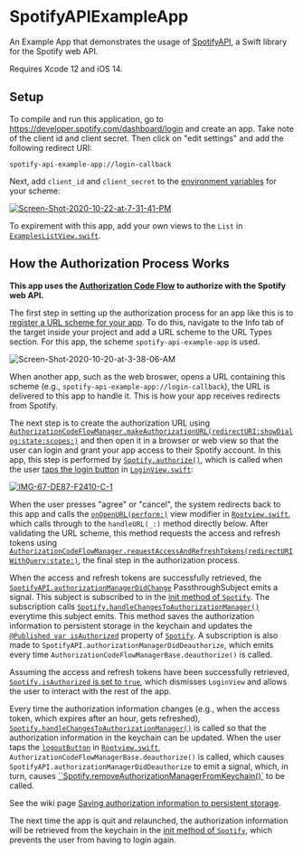 # SpotifyAPIExampleApp

An Example App that demonstrates the usage of [SpotifyAPI](https://github.com/Peter-Schorn/SpotifyAPI), a Swift library for the Spotify web API.

Requires Xcode 12 and iOS 14.

## Setup

To compile and run this application, go to https://developer.spotify.com/dashboard/login and create an app. Take note of the client id and client secret. Then click on "edit settings" and add the following redirect URI:
```
spotify-api-example-app://login-callback
```

Next, add `client_id` and `client_secret` to the [environment variables][1] for your scheme:

<a href="https://ibb.co/sy3ZtCq"><img src="https://i.ibb.co/dGKR7tD/Screen-Shot-2020-10-22-at-7-31-41-PM.png" alt="Screen-Shot-2020-10-22-at-7-31-41-PM" border="0"></a>



To expirement with this app, add your own views to the `List` in [`ExamplesListView.swift`][2].  



## How the Authorization Process Works

**This app uses the [Authorization Code Flow][3] to authorize with the Spotify web API.**

The first step in setting up the authorization process for an app like this is to [register a URL scheme for your app][4]. To do this, navigate to the Info tab of the target inside your project and add a URL scheme to the URL Types section. For this app, the scheme `spotify-api-example-app` is used.

<img src="https://i.ibb.co/qdBR6C8/Screen-Shot-2020-10-20-at-3-38-06-AM.png" alt="Screen-Shot-2020-10-20-at-3-38-06-AM" border="0">

When another app, such as the web broswer, opens a URL containing this scheme (e.g., `spotify-api-example-app://login-callback`), the URL is delivered to this app to handle it. This is how your app receives redirects from Spotify.

The next step is to create the authorization URL using [`AuthorizationCodeFlowManager.makeAuthorizationURL(redirectURI:showDialog:state:scopes:)`][5] and then open it in a browser or web view so that the user can login and grant your app access to their Spotify account. In this app, this step is performed by [`Spotify.authorize()`][6], which is called when the user [taps the login button][7] in [`LoginView.swift`][8]:

<a href="https://ibb.co/Bc7ZYzV"><img src="https://i.ibb.co/17pq4vf/IMG-67-DE87-F2410-C-1.jpg" alt="IMG-67-DE87-F2410-C-1" border="0"></a>

When the user presses "agree" or "cancel", the system redirects back to this app and calls the [`onOpenURL(perform:)`][9] view modifier in [`Rootview.swift`][10], which calls through to the `handleURL(_:)` method directly below. After validating the URL scheme, this method requests the access and refresh tokens using [`AuthorizationCodeFlowManager.requestAccessAndRefreshTokens(redirectURIWithQuery:state:)`][11], the final step in the authorization process.

When the access and refresh tokens are successfully retrieved, the [`SpotifyAPI.authorizationManagerDidChange`][12] PassthroughSubject emits a signal. This subject is subscribed to in the [init method of `Spotify`][13]. The subscription calls [`Spotify.handleChangesToAuthorizationManager()`][14] everytime this subject emits. This method saves the authorization information to persistent storage in the keychain and updates the [`@Published var isAuthorized`][15] property of [`Spotify`][19].  A subscription is also made to `SpotifyAPI.authorizationManagerDidDeauthorize`, which emits every time `AuthorizationCodeFlowManagerBase.deauthorize()` is called.

 Assuming the access and refresh tokens have been successfully retrieved, [`Spotify.isAuthorized` is set to `true`][16], which dismisses `LoginView` and allows the user to interact with the rest of the app.

Every time the authorization information changes (e.g., when the access token, which expires after an hour, gets refreshed), [`Spotify.handleChangesToAuthorizationManager()`][14] is called so that the authorization information in the keychain can be updated.  When the user taps the [`logoutButton`][21] in [`Rootview.swift`][10], `AuthorizationCodeFlowManagerBase.deauthorize()` is called, which causes `SpotifyAPI.authorizationManagerDidDeauthorize` to emit a signal, which, in turn, causes [``Spotify.removeAuthorizationManagerFromKeychain()`][20] to be called.

See the wiki page [Saving authorization information to persistent storage][17].

The next time the app is quit and relaunched, the authorization information will be retrieved from the keychain in the [init method of `Spotify`][18], which prevents the user from having to login again.

[1]: https://help.apple.com/xcode/mac/11.4/index.html?localePath=en.lproj#/dev3ec8a1cb4
[2]:  https://github.com/Peter-Schorn/SpotifyAPIExampleApp/blob/main/SpotifyAPIExampleApp/Views/ExamplesListView.swift
[3]: https://github.com/Peter-Schorn/SpotifyAPI#authorizing-with-the-authorization-code-flow
[4]: https://developer.apple.com/documentation/xcode/allowing_apps_and_websites_to_link_to_your_content/defining_a_custom_url_scheme_for_your_app
[5]: https://peter-schorn.github.io/SpotifyAPI/Classes/AuthorizationCodeFlowManager.html#/s:13SpotifyWebAPI28AuthorizationCodeFlowManagerC04makeD3URL11redirectURI10showDialog5state6scopes10Foundation0I0VSgAK_SbSSSgShyAA5ScopeOGtF
[6]: https://github.com/Peter-Schorn/SpotifyAPIExampleApp/blob/776073178343533b88a5718786bc35851701b4ff/SpotifyAPIExampleApp/Model/Spotify.swift#L140-L163
[7]: https://github.com/Peter-Schorn/SpotifyAPIExampleApp/blob/776073178343533b88a5718786bc35851701b4ff/SpotifyAPIExampleApp/Views/LoginView.swift#L108
[8]: https://github.com/Peter-Schorn/SpotifyAPIExampleApp/blob/main/SpotifyAPIExampleApp/Views/LoginView.swift
[9]: https://github.com/Peter-Schorn/SpotifyAPIExampleApp/blob/776073178343533b88a5718786bc35851701b4ff/SpotifyAPIExampleApp/Views/RootView.swift#L47
[10]: https://github.com/Peter-Schorn/SpotifyAPIExampleApp/blob/main/SpotifyAPIExampleApp/Views/RootView.swift
[11]: https://peter-schorn.github.io/SpotifyAPI/Classes/AuthorizationCodeFlowManager.html#/s:13SpotifyWebAPI28AuthorizationCodeFlowManagerC29requestAccessAndRefreshTokens20redirectURIWithQuery5state7Combine12AnyPublisherVyyts5Error_pG10Foundation3URLV_SSSgtF
[12]: https://peter-schorn.github.io/SpotifyAPI/Classes/SpotifyAPI.html#/s:13SpotifyWebAPI0aC0C29authorizationManagerDidChange7Combine18PassthroughSubjectCyyts5NeverOGvp
[13]: https://github.com/Peter-Schorn/SpotifyAPIExampleApp/blob/776073178343533b88a5718786bc35851701b4ff/SpotifyAPIExampleApp/Model/Spotify.swift#L85-L90
[14]: https://github.com/Peter-Schorn/SpotifyAPIExampleApp/blob/776073178343533b88a5718786bc35851701b4ff/SpotifyAPIExampleApp/Model/Spotify.swift#L179-L207
[15]: https://github.com/Peter-Schorn/SpotifyAPIExampleApp/blob/776073178343533b88a5718786bc35851701b4ff/SpotifyAPIExampleApp/Model/Spotify.swift#L62
[16]: https://github.com/Peter-Schorn/SpotifyAPIExampleApp/blob/776073178343533b88a5718786bc35851701b4ff/SpotifyAPIExampleApp/Model/Spotify.swift#L185
[17]: https://github.com/Peter-Schorn/SpotifyAPI/wiki/Saving-authorization-information-to-persistent-storage.
[18]: https://github.com/Peter-Schorn/SpotifyAPIExampleApp/blob/776073178343533b88a5718786bc35851701b4ff/SpotifyAPIExampleApp/Model/Spotify.swift#L92-L126

[19]: https://github.com/Peter-Schorn/SpotifyAPIExampleApp/blob/main/SpotifyAPIExampleApp/Model/Spotify.swift
[20]: https://github.com/Peter-Schorn/SpotifyAPIExampleApp/blob/9feaff27b4d64b0e25df65d38c0ea75656e38802/SpotifyAPIExampleApp/Model/Spotify.swift#L233-L257
[21]: https://github.com/Peter-Schorn/SpotifyAPIExampleApp/blob/9feaff27b4d64b0e25df65d38c0ea75656e38802/SpotifyAPIExampleApp/Views/RootView.swift#L116-L133